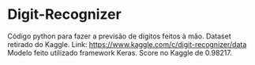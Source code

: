 # Digit-Recognizer
Código python para fazer a previsão de dígitos feitos à mão. Dataset retirado do Kaggle. Link: https://www.kaggle.com/c/digit-recognizer/data
Modelo feito utilizado framework Keras. Score no Kaggle de 0.98217.
